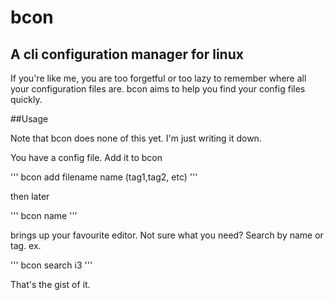 # bcon
## A cli configuration manager for linux

If you're like me, you are too forgetful or too lazy to remember where all your configuration files are. bcon aims to help you find your config files quickly.

##Usage

Note that bcon does none of this yet. I'm just writing it down.

You have a config file. Add it to bcon

'''
bcon add filename name (tag1,tag2, etc)
'''

then later

'''
bcon name 
'''

brings up your favourite editor. Not sure what you need? Search by name or tag. ex.

'''
bcon search i3
'''

That's the gist of it. 



